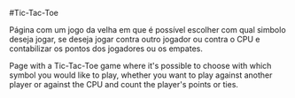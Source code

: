 #Tic-Tac-Toe

Página com um jogo da velha em que é possível escolher com qual simbolo deseja jogar, se deseja jogar contra outro jogador ou contra o CPU e contabilizar os pontos dos jogadores ou os empates.

Page with a Tic-Tac-Toe game where it's possible to choose with which symbol you would like to play, whether you want to play against another player or against the CPU and count the player's points or ties.
